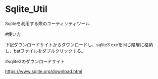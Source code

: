 # Sqlite_Util

Sqliteを利用する際のユーティリティツール

#使い方

下記ダウンロードサイトからダウンロードし、sqlite3.exeを同じ階層に格納し、batファイルをダブルクリックする。

#sqlite3のダウンロードサイト

https://www.sqlite.org/download.html
